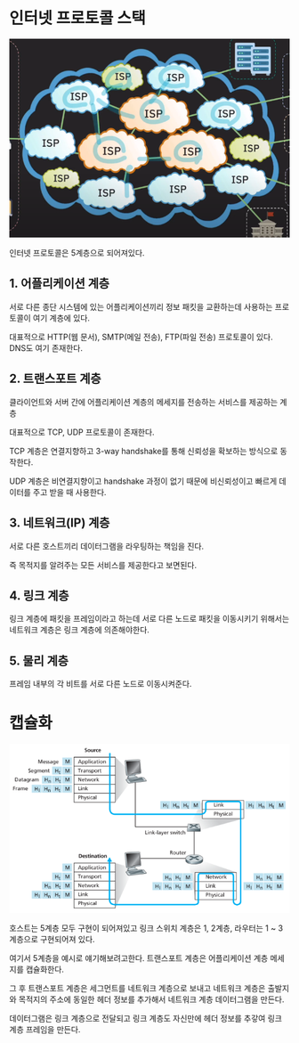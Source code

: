 # 인터넷 프로토콜 스택

![Alt text](image.png)

인터넷 프로토콜은 5계층으로 되어져있다.

## 1. 어플리케이션 계층

서로 다른 종단 시스템에 있는 어플리케이션끼리 정보 패킷을 교환하는데 사용하는 프로토콜이 여기 계층에 있다.

대표적으로 HTTP(웹 문서), SMTP(메일 전송), FTP(파일 전송) 프로토콜이 있다.
DNS도 여기 존재한다.

## 2. 트랜스포트 계층

클라이언트와 서버 간에 어플리케이션 계층의 메세지를 전송하는 서비스를 제공하는 계층

대표적으로 TCP, UDP 프로토콜이 존재한다.

TCP 계층은 연결지향하고 3-way handshake를 통해 신뢰성을 확보하는 방식으로 동작한다.

UDP 계층은 비연결지향이고 handshake 과정이 없기 때문에 비신뢰성이고 빠르게 데이터를 주고 받을 때 사용한다.

## 3. 네트워크(IP) 계층

서로 다른 호스트끼리 데이터그램을 라우팅하는 책임을 진다.

즉 목적지를 알려주는 모든 서비스를 제공한다고 보면된다.

## 4. 링크 계층

링크 계층에 패킷을 프레임이라고 하는데 서로 다른 노드로 패킷을 이동시키기 위해서는 네트워크 계층은 링크 계층에 의존해야한다.

## 5. 물리 계층

프레임 내부의 각 비트를 서로 다른 노드로 이동시켜준다.

# 캡슐화

![Alt text](image-3.png)

호스트는 5계층 모두 구현이 되어져있고 링크 스위치 계층은 1, 2계층, 라우터는 1 ~ 3계층으로 구현되어져 있다.

여기서 5계층을 예시로 얘기해보려고한다.
트랜스포트 계층은 어플리케이션 계층 메세지를 캡슐화한다.

그 후 트랜스포트 계층은 세그먼트를 네트워크 계층으로 보내고 네트워크 계층은 출발지와 목적지의 주소에 동일한 헤더 정보를 추가해서 네트워크 계층 데이터그램을 만든다.

데이터그램은 링크 계층으로 전달되고 링크 계층도 자신만에 헤더 정보를 추갛여 링크 계층 프레임을 만든다.
